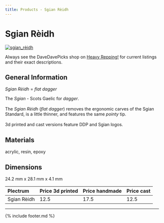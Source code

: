 ```yaml
---
title: Products - Sgian Rèidh
---
```

# Sgian Rèidh

[![sgian_rèidh](../../assets/images/sgian_rèidh.jpg "Sgian_rèidh")](/picks/sgian_rèidh)

Always see the DaveDavePicks shop on [Heavy Repping!](https://www.heavyrepping.com/store/shop/davedavepicks/) for current listings and their exact descriptions.

## General Information
*Sgian Rèidh* = *flat dagger*

The *Sgian* - Scots Gaelic for *dagger*.<br/><br/>The *Sgian Rèidh* (*flat dagger*) removes the ergonomic carves of the Sgian Standard, is a little thinner, and features the same *pointy* tip.<br/><br/>3d printed and cast versions feature DDP and Sgian logos.

## Materials
acrylic, resin, epoxy

## Dimensions
24.2 mm x 28.1 mm x 4.1 mm

| **Plectrum**                                        | **Price 3d printed**   | **Price handmade**   | **Price cast**   |
|:----------------------------------------------------|:-----------------------|:---------------------|:-----------------|
| Sgian Rèidh                                          | 12.5               | 17.5             | 12.5         |

---

{% include footer.md %}